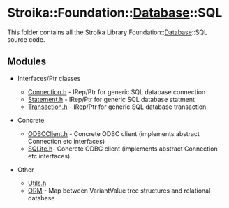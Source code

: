 # Stroika::Foundation::[Database](../ReadMe.md)::SQL

This folder contains all the Stroika Library Foundation::[Database](../ReadMe.md)::SQL source code.

## Modules

- Interfaces/Ptr classes

  - [Connection.h](Connection.h) - IRep/Ptr for generic SQL database connection
  - [Statement.h](Statement.h) - IRep/Ptr for generic SQL database statment
  - [Transaction.h](Transaction.h) - IRep/Ptr for generic SQL database transaction

- Concrete

  - [ODBCClient.h](ODBCClient.h) - Concrete ODBC client (implements abstract Connection etc interfaces)
  - [SQLite.h](SQLite.h)- Concrete ODBC client (implements abstract Connection etc interfaces)

- Other
  - [Utils.h](Utils.h)
  - [ORM](ORM/ReadMe.md) - Map between VariantValue tree structures and relational database

